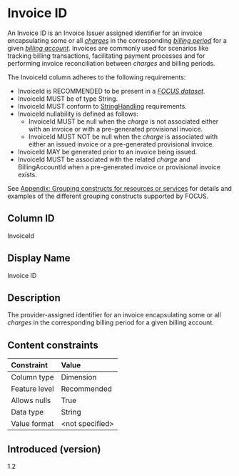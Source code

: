 # Invoice ID

An Invoice ID is an Invoice Issuer assigned identifier for an invoice encapsulating some or all [*charges*](#glossary:charge) in the corresponding [*billing period*](#glossary:billing-period) for a given [*billing account*](#glossary:billing-account). Invoices are commonly used for scenarios like tracking billing transactions, facilitating payment processes and for performing invoice reconciliation between *charges* and billing periods.

The InvoiceId column adheres to the following requirements:

* InvoiceId is RECOMMENDED to be present in a [*FOCUS dataset*](#glossary:FOCUS-dataset).
* InvoiceId MUST be of type String.
* InvoiceId MUST conform to [StringHandling](#stringhandling) requirements.
* InvoiceId nullability is defined as follows:
  * InvoiceId MUST be null when the *charge* is not associated either with an invoice or with a pre-generated provisional invoice.
  * InvoiceId MUST NOT be null when the *charge* is associated with either an issued invoice or a pre-generated provisional invoice.
* InvoiceId MAY be generated prior to an invoice being issued.
* InvoiceId MUST be associated with the related *charge* and BillingAccountId when a pre-generated invoice or provisional invoice exists.

See [Appendix: Grouping constructs for resources or services](#groupingconstructsforresourcesorservices) for details and examples of the different grouping constructs supported by FOCUS.

## Column ID

InvoiceId

## Display Name

Invoice ID

## Description

The provider-assigned identifier for an invoice encapsulating some or all *charges* in the corresponding billing period for a given billing account.

## Content constraints

|    Constraint   |      Value       |
|:----------------|:-----------------|
| Column type     | Dimension        |
| Feature level   | Recommended        |
| Allows nulls    | True            |
| Data type       | String           |
| Value format    | \<not specified> |

## Introduced (version)

1.2
